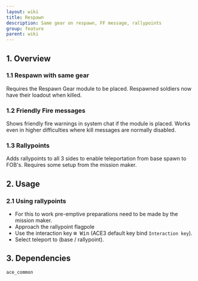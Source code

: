 ```yaml
---
layout: wiki
title: Respawn
description: Same gear on respawn, FF message, rallypoints
group: feature
parent: wiki
---
```


## 1. Overview

### 1.1 Respawn with same gear
Requires the Respawn Gear module to be placed. Respawned soldiers now have their loadout when killed.

### 1.2 Friendly Fire messages
Shows friendly fire warnings in system chat if the module is placed. Works even in higher difficulties where kill messages are normally disabled.

### 1.3 Rallypoints
Adds rallypoints to all 3 sides to enable teleportation from base spawn to FOB's. Requires some setup from the mission maker.


## 2. Usage

### 2.1 Using rallypoints
- For this to work pre-emptive preparations need to be made by the mission maker.
- Approach the rallypoint flagpole
- Use the interaction key <kbd>⊞&nbsp;Win</kbd> (ACE3 default key bind `Interaction key`).
- Select teleport to (base / rallypoint).


## 3. Dependencies

`ace_common`
